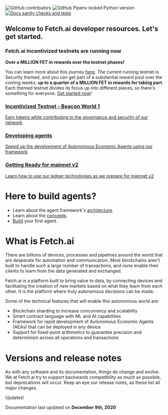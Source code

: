 ![GitHub contributors](https://img.shields.io/github/contributors-anon/fetchai/docs)
![GitHub Pipenv locked Python version](https://img.shields.io/github/pipenv/locked/python-version/fetchai/docs)
<a href="https://github.com/fetchai/docs/workflows/Docs%20sanity%20checks%20and%20tests">
<img alt="Docs sanity checks and tests" src="https://github.com/fetchai/docs/workflows/Docs%20sanity%20checks%20and%20tests/badge.svg?branch=master">
</a>
<div class="parent">
<div class="div1 grid_item"><h2>Welcome to Fetch.ai developer resources. Let's get started.</h2> </div>
<div class="div2 grid_item"><h3>Fetch.ai Incentivized testnets are running now</h3>
    <p><strong>Over a MILLION FET in rewards over the testnet phases!</strong></p>
    <p>You can learn more about this journey <a href="../i_nets/">here</a>. The current running testnet is Security themed, and you can get part of a substantial reward pool over the coming weeks: <strong>up to a quarter of a MILLION FET in rewards for taking part</strong>. Each themed testnet divides its focus up into different pieces, so there's something for everyone. <a href="../i_nets/quickstart-bw1">Get started now</a>!</p> </div>
<a href ="https://docs.fetch.ai/i_nets/quickstart-bw1" class="black-link"><div class="div3 grid_item">       <h3>Incentivized Testnet - Beacon World 1</h3>
      <p>Earn tokens while contributing to the governance and security of our network</p></div></a>
<a href="https://docs.fetch.ai/aea" class="black-link"><div class="div4 grid_item">       <h3>Developing agents</h3>
      <p>Speed up the development of Autonomous Economic Agents using our framework</p></div></a>
<a href="https://docs.fetch.ai/i_nets" class="black-link"><div class="div5 grid_item">       <h3>Getting Ready for mainnet v2</h3>
      <p>Learn how to use our ledger technologies as we prepare for mainnet v2</p></div></a>


<div class="div6 grid_item"> <h1>Here to build agents?</h1>
    <ul>
      <li>Learn about the agent framework's <a href="../aea/diagram">architecture</a>.</li>
      <li>Learn about the <a href="../aea">concepts</a>.</li>
      <li><a href="../aea/quickstart">Build</a> your first agent.</li>
    </ul></div>
<div class="div7 grid_item"><h1>What is Fetch.ai</h1>
    <p>There are billions of devices, processes and pipelines around the world that are desperate for automation and communication. Most blockchains aren't built to handle such a large number of transactions, and none enable their clients to learn from the data generated and exchanged.</p>
    <p>Fetch.ai is a platform built to bring value to data, by connecting devices and facilitating the creation of new markets based on what they learn from each other. It is the platform where truly autonomous decisions can be made.</p>
    <p>Some of the technical features that will enable this autonomous world are:</p>
    <ul>
      <li>Blockchain sharding to increase concurrency and scalability</li>
      <li>Smart contract language with ML and AI capabilities</li>
      <li>Framework for rapid development of Autonomous Economic Agents (AEAs) that can be deployed in any device</li>
      <li>Support for fixed-point arithmetics to guarantee precision and determinism across all operations and transactions</li>
    </ul> </div>
<div class="div8 grid_item"> <h1>Versions and release notes</h1>
    <p>As with any software and its documentation, things do change and evolve. We at Fetch.ai try to support backwards compatibility as much as possible, but deprecations will occur. Keep an eye our release notes, as these list all major changes.</p>
<!--     <p>If you want to view older versions of the documentation, you can select them using the drop down at the bottom of the left hand menu.</p> --></div>
<div class="div9"> </div> 
</div>


<!--/div--><!-- One closing div too many-->
<!-- stuff outside of tags (added a pre for now -->

<div class="admonition note">
  <p class="admonition-title">Updates!</p>
  <p>Documentation last updated on <strong>December 9th, 2020</strong></p>
</div>

<br/>
